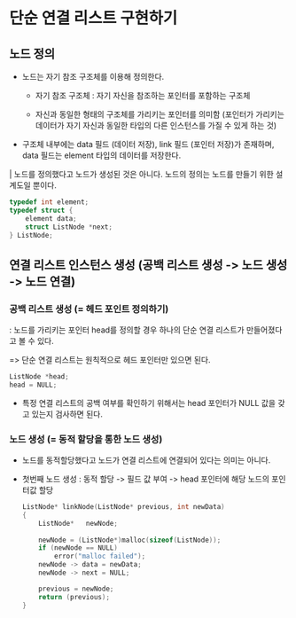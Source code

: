 # 단순 연결 리스트 구현하기

## 노드 정의

- 노드는 자기 참조 구조체를 이용해 정의한다.

	- 자기 참조 구조체 : 자기 자신을 참조하는 포인터를 포함하는 구조체

	- 자신과 동일한 형태의 구조체를 가리키는 포인터를 의미함 (포인터가 가리키는 데이터가 자기 자신과 동일한 타입의 다른 인스턴스를 가질 수 있게 하는 것)

- 구조체 내부에는 data 필드 (데이터 저장), link 필드 (포인터 저장)가 존재하며, data 필드는 element 타입의 데이터를 저장한다.

| 노드를 정의했다고 노드가 생성된 것은 아니다. 노드의 정의는 노드를 만들기 위한 설계도일 뿐이다.

```C
typedef int element;
typedef struct {
	element data;
	struct ListNode *next;
} ListNode;
```

## 연결 리스트 인스턴스 생성 (공백 리스트 생성 -> 노드 생성 -> 노드 연결)

### 공백 리스트 생성 (= 헤드 포인트 정의하기)

: 노드를 가리키는 포인터 head를 정의할 경우 하나의 단순 연결 리스트가 만들어졌다고 볼 수 있다.

=> 단순 연결 리스트는 원칙적으로 헤드 포인터만 있으면 된다.

```C
ListNode *head;
head = NULL;
```

- 특정 연결 리스트의 공백 여부를 확인하기 위해서는 head 포인터가 NULL 값을 갖고 있는지 검사하면 된다.

### 노드 생성 (= 동적 할당을 통한 노드 생성)

- 노드를 동적할당했다고 노드가 연결 리스트에 연결되어 있다는 의미는 아니다.

- 첫번째 노드 생성 : 동적 할당 -> 필드 값 부여 -> head 포인터에 해당 노드의 포인터값 할당
	
	```C
	ListNode* linkNode(ListNode* previous, int newData)
	{
		ListNode*	newNode;
		
		newNode = (ListNode*)malloc(sizeof(ListNode));
		if (newNode == NULL)
			error("malloc failed");
		newNode -> data = newData;
		newNode -> next = NULL;

		previous = newNode;
		return (previous);
	}
	```